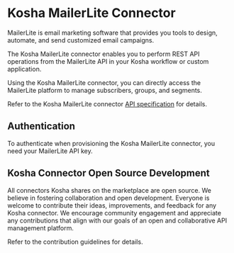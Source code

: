 # Kosha MailerLite Connector

MailerLite is email marketing software that provides you tools to design, automate, and send customized email campaigns.

The Kosha MailerLite connector enables you to perform REST API operations from the MailerLite API in your Kosha workflow or custom application. 

Using the Kosha MailerLite connector, you can directly access the MailerLite platform to manage subscribers, groups, and segments.

Refer to the Kosha MailerLite connector [API specification](openapi.json) for details.

## Authentication

To authenticate when provisioning the Kosha MailerLite connector, you need your MailerLite API key.

## Kosha Connector Open Source Development

All connectors Kosha shares on the marketplace are open source. We believe in fostering collaboration and open development. Everyone is welcome to contribute their ideas, improvements, and feedback for any Kosha connector. We encourage community engagement and appreciate any contributions that align with our goals of an open and collaborative API management platform.

Refer to the contribution guidelines for details.

